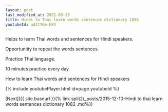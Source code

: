 ```yaml
---
layout: post
last_modified_at: 2021-03-29
title: Hindi to Thai learn words sentences dictionary 1086 
youtubeId: udJtYGm-hX4
---
```

 
 
Helps to learn Thai words and sentences for Hindi speakers.

Opportunitiy to repeat the words sentences. 

Practice Thai language. 
 
10 minutes practice every day. 
 
How to learn Thai words and sentences for Hindi speakers 
 
{% include youtubePlayer.html id=page.youtubeId %}
 
 
[Next]({{ site.baseurl }}{% link  split2/_posts/2015-12-10-Hindi to thai learn words sentences dictionary 1082 .md%})
 

